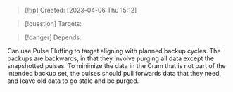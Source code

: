 
>[!tip] Created: [2023-04-06 Thu 15:12]

>[!question] Targets: 

>[!danger] Depends: 

Can use Pulse Fluffing to target aligning with planned backup cycles.
The backups are backwards, in that they involve purging all data except the snapshotted pulses.
To minimize the data in the Cram that is not part of the intended backup set, the pulses should pull forwards data that they need, and leave old data to go stale and be purged.